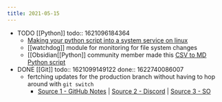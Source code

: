 ```yaml
---
title: 2021-05-15
---
```


- TODO [[Python]]
  todo:: 1621096184364
	- [Making your python script into a system service on linux](https://python.plainenglish.io/turning-your-python-script-into-a-real-program-cb702e16ed02)
	- [[watchdog]] module for monitoring for file system changes
	- [[Obsidian[[Python]] community member made this [CSV to MD Python script](https://github.com/kometenstaub/csv-to-md)
- DONE [[Git]]
  todo:: 1621099149122
  done:: 1622740086007
	- fertching updates for the production branch without having to hop around with `git switch`
		- [Source 1 - GitHub Notes](https://github.com/ebouchut/learn-git/wiki/Branch#merge-a-branch-without-doing-a-git-checkout-beforehand) | [Source 2 - Discord](https://discord.com/channels/737199036817342466/737199948910690344/843161442299674634) | [Source 3 - SO](https://stackoverflow.com/questions/3216360/merge-update-and-pull-git-branches-without-using-checkouts/17722977#17722977)
